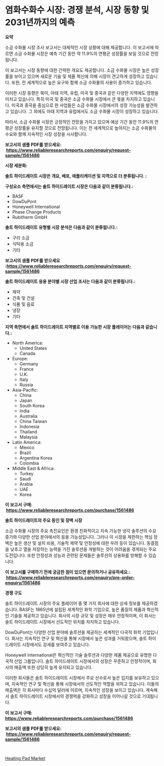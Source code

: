 <p><h1>염화수화수 시장: 경쟁 분석, 시장 동향 및 2031년까지의 예측</h1></p><p><strong>요약</strong></p>
<p><p>소금 수화물 시장 조사 보고서는 대체적인 시장 상황에 대해 제공합니다. 이 보고서에 따르면 소금 수화물 시장은 예측 기간 동안 약 11.9%의 연평균 성장률을 보일 것으로 전망됩니다. </p><p>이 보고서는 시장 동향에 대한 간략한 개요도 제공합니다. 소금 수화물 시장은 높은 성장률을 보이고 있으며 새로운 기술 및 제품 혁신에 의해 시장이 견고하게 성장하고 있습니다. 또한, 전 세계적으로 높은 요구와 함께 소금 수화물의 사용이 증가하고 있습니다. </p><p>이러한 시장 동향은 북미, 아태 지역, 유럽, 미국 및 중국과 같은 다양한 지역에도 영향을 미치고 있습니다. 특히 미국 및 중국은 소금 수화물 시장에서 큰 몫을 차지하고 있습니다. 미국과 중국을 중심으로 한 사업들은 소금 수화물 시장에서의 성장 가능성을 발견하고 있습니다. 그 외에도 아태 지역과 유럽에서도 소금 수화물 시장이 성장하고 있습니다.</p><p>따라서, 소금 수화물 시장은 긍정적인 전망을 가지고 있으며 예상 기간 동안 11.9%의 연평균 성장률을 유지할 것으로 전망됩니다. 이는 전 세계적으로 높아지는 소금 수화물의 수요와 함께 지속적인 시장 성장을 시사합니다.</p></p>
<p><strong>보고서의 샘플 PDF를 받으세요: &nbsp;<a href="https://www.reliableresearchreports.com/enquiry/request-sample/1561486">https://www.reliableresearchreports.com/enquiry/request-sample/1561486</a></strong></p>
<p><strong>시장 세분화:</strong></p>
<p><strong> 솔트 하이드레이트 시장은 개요, 배포, 애플리케이션 및 지역으로 더 분류됩니다. :</strong></p>
<p><strong>구성요소 측면에서는 솔트 하이드레이트 시장은 다음과 같이 분류됩니다.:</strong></p>
<p><ul><li>BASF</li><li>DowDuPont</li><li>Honeywell International</li><li>Phase Change Products</li><li>Rubitherm GmbH</li></ul></p>
<p><strong> 솔트 하이드레이트 유형별 시장 분석은 다음과 같이 분류됩니다.:</strong></p>
<p><ul><li>구리 소금</li><li>식탁용 소금</li><li>기타</li></ul></p>
<p><strong>보고서의 샘플 PDF를 받으세요 :<a href="https://www.reliableresearchreports.com/enquiry/request-sample/1561486">https://www.reliableresearchreports.com/enquiry/request-sample/1561486</a></strong></p>
<p><strong> 솔트 하이드레이트 응용 분야별 시장 산업 조사는 다음과 같이 분류됩니다.:</strong></p>
<p><ul><li>제약</li><li>건축 및 건설</li><li>식품 및 음료</li><li>냉장</li><li>기타</li></ul></p>
<p><strong>지역 측면에서 솔트 하이드레이트 지역별로 이용 가능한 시장 플레이어는 다음과 같습니다.:</strong></p>
<p><ul>
    <li>
        North America:
        <ul>
            <li>United States</li>
            <li>Canada</li>
        </ul>
    </li>
    <li>
        Europe:
        <ul>
            <li>Germany</li>
            <li>France</li>
            <li>U.K.</li>
            <li>Italy</li>
            <li>Russia</li>
        </ul>
    </li>
    <li>
        Asia-Pacific:
        <ul>
            <li>China</li>
            <li>Japan</li>
            <li>South Korea</li>
            <li>India</li>
            <li>Australia</li>
            <li>China Taiwan</li>
            <li>Indonesia</li>
            <li>Thailand</li>
            <li>Malaysia</li>
        </ul>
    </li>
    <li>
        Latin America:
        <ul>
            <li>Mexico</li>
            <li>Brazil</li>
            <li>Argentina Korea</li>
            <li>Colombia</li>
        </ul>
    </li>
    <li>
        Middle East & Africa:
        <ul>
            <li>Turkey</li>
            <li>Saudi</li>
            <li>Arabia</li>
            <li>UAE</li>
            <li>Korea</li>
        </ul>
    </li>
    </ul></p>
<p><strong>이 보고서 구매: &nbsp;<a href="https://www.reliableresearchreports.com/purchase/1561486">https://www.reliableresearchreports.com/purchase/1561486</a></strong></p>
<p><strong>솔트 하이드레이트의 주요 동인 및 장벽 시장</strong></p>
<p><p>소금 수화물 시장의 주요 촉진요인은 환경 친화적이고 지속 가능한 냉각 솔루션의 수요 증가와 다양한 산업 분야에서의 응용 가능성입니다. 그러나 이 시장을 제한하는 핵심 장벽은 높은 생산 및 설치 비용, 기술적 제약 및 안정성에 대한 우려 등이 있습니다. 동결점을 낮추고 열을 저장하는 능력을 가진 솔루션을 개발하는 것이 어려움을 겪게되는 주요 도전입니다. 또한 안정성과 성능과 관련된 문제들은 솔루션의 상용화를 방해할 수 있습니다.</p></p>
<p><strong>이 보고서를 구매하기 전에 궁금한 점이 있으면 문의하거나 공유하세요.: &nbsp;<a href="https://www.reliableresearchreports.com/enquiry/pre-order-enquiry/1561486">https://www.reliableresearchreports.com/enquiry/pre-order-enquiry/1561486</a></strong></p>
<p><strong>경쟁 구도</strong></p>
<p><p>솔트 하이드레이트 시장의 주요 플레이어 중 몇 가지 회사에 대한 상세 정보를 제공하겠습니다. BASF는 1865년에 설립된 세계적인 화학 기업으로, 높은 품질의 제품과 혁신적인 기술을 제공하고 있습니다. 회사의 시장 규모 및 성장은 매우 안정적이며, 이 회사는 솔트 하이드레이트 시장에서 선도적인 위치를 차지하고 있습니다.</p><p>DowDuPont는 다양한 산업 분야에 솔루션을 제공하는 세계적인 다국적 화학 기업입니다. 회사는 지속적인 연구 및 혁신을 통해 시장에서 높은 성과를 거둬왔으며, 솔트 하이드레이트 시장에서도 강세를 보여주고 있습니다.</p><p>Honeywell International은 혁신적인 기술 솔루션과 다양한 제품 제공으로 유명한 다국적 산업 그룹입니다. 솔트 하이드레이트 시장에서의 성장은 꾸준하고 안정적이며, 회사의 매출액 또한 상당히 높게 유지되고 있습니다.</p><p>이러한 회사들은 솔트 하이드레이트 시장에서 주요 선수로서 높은 입지를 보유하고 있으며, 지속적인 연구 및 혁신을 통해 시장에서의 선도적인 역할을 꾀하고 있습니다. 이들의 매출액은 각 회사마다 수십억 달러에 이르며, 지속적인 성장을 보이고 있습니다. 계속해서 솔트 하이드레이트 시장에서의 경쟁력을 강화하고 성장을 이어나갈 것으로 기대됩니다.</p></p>
<p><strong>이 보고서 구매: &nbsp; <a href="https://www.reliableresearchreports.com/purchase/1561486">https://www.reliableresearchreports.com/purchase/1561486</a></strong></p>
<p><strong>보고서의 샘플 PDF를 받으세요: &nbsp;<a href="https://www.reliableresearchreports.com/enquiry/request-sample/1561486">https://www.reliableresearchreports.com/enquiry/request-sample/1561486</a></strong><strong></strong></p>
<p>&nbsp;</p>
<p><p><a href="https://github.com/RichRobinson5/Market-Research-Report-List-4/blob/main/heating-pad-market.md">Heating Pad Market</a></p></p>